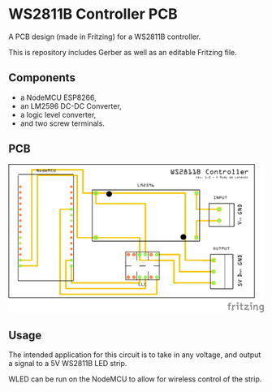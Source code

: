 # WS2811B Controller PCB
A PCB design (made in Fritzing) for a WS2811B controller.

This is repository includes Gerber as well as an editable Fritzing file.

## Components
* a NodeMCU ESP8266,
* an LM2596 DC-DC Converter,
* a logic level converter,
* and two screw terminals.

## PCB
![PCB Diagram](pcb_image.png)

## Usage
The intended application for this circuit is to take in any voltage, and output a signal to a 5V WS2811B LED strip.

WLED can be run on the NodeMCU to allow for wireless control of the strip.
